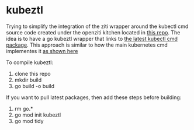 # kubeztl

Trying to simplify the integration of the ziti wrapper around the kubectl cmd source code created under the openziti kitchen located 
in [this repo](https://github.com/openziti-test-kitchen/kubectl). The idea is to have a go kubeztl wrapper that links to 
[the latest kubectl cmd package](https://pkg.go.dev/k8s.io/kubectl/pkg/cmd). This approach is similar to how the main kubernetes cmd implementes it [as shown here](https://github.com/kubernetes/kubernetes/blob/master/cmd/kubectl/kubectl.go)


To compile kubeztl:
1. clone this repo
1. mkdir build
1. go build -o build

If you want to pull latest packages, then add these steps before building:
1. rm go.*
1. go mod init kubeztl
1. go mod tidy

